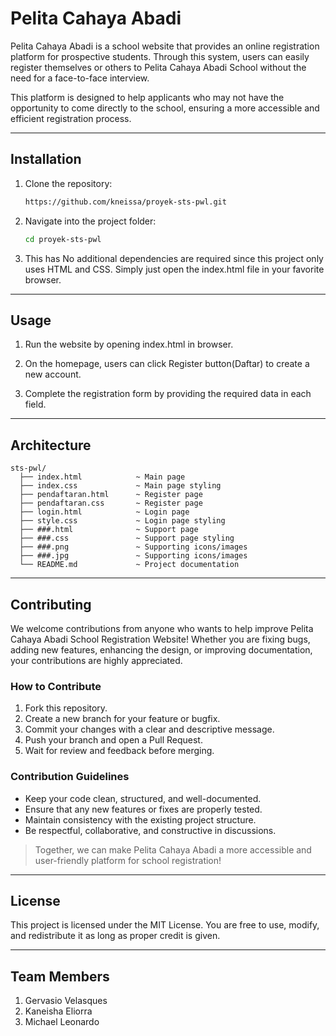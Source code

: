 # Pelita Cahaya Abadi

Pelita Cahaya Abadi is a school website that provides an online registration platform for prospective students. Through this system, users can easily register themselves or others to Pelita Cahaya Abadi School without the need for a face-to-face interview.

This platform is designed to help applicants who may not have the opportunity to come directly to the school, ensuring a more accessible and efficient registration process.

---

## Installation

1. Clone the repository:
    ```bash
    https://github.com/kneissa/proyek-sts-pwl.git
    ```

2. Navigate into the project folder:
    ```bash
    cd proyek-sts-pwl
    ```

3. This has No additional dependencies are required since this project only uses HTML and CSS.
Simply just open the index.html file in your favorite browser.

---

## Usage

1. Run the website by opening index.html in browser.

2. On the homepage, users can click Register button(Daftar) to create a new account.
   
3. Complete the registration form by providing the required data in each field.

---

## Architecture

```Project structure
sts-pwl/
  ├── index.html            ~ Main page
  ├── index.css             ~ Main page styling
  ├── pendaftaran.html      ~ Register page
  ├── pendaftaran.css       ~ Register page
  ├── login.html            ~ Login page
  ├── style.css             ~ Login page styling 
  ├── ###.html              ~ Support page
  ├── ###.css               ~ Support page styling
  ├── ###.png               ~ Supporting icons/images
  ├── ###.jpg               ~ Supporting icons/images
  └── README.md             ~ Project documentation
```

---

## Contributing

We welcome contributions from anyone who wants to help improve Pelita Cahaya Abadi School Registration Website!
Whether you are fixing bugs, adding new features, enhancing the design, or improving documentation, your contributions are highly appreciated.

### How to Contribute

1. Fork this repository.
2. Create a new branch for your feature or bugfix.
3. Commit your changes with a clear and descriptive message.
4. Push your branch and open a Pull Request.
5. Wait for review and feedback before merging.

### Contribution Guidelines
- Keep your code clean, structured, and well-documented.
- Ensure that any new features or fixes are properly tested.
- Maintain consistency with the existing project structure.
- Be respectful, collaborative, and constructive in discussions.

> Together, we can make Pelita Cahaya Abadi a more accessible and user-friendly platform for school registration! 

---

## License
This project is licensed under the MIT License.
You are free to use, modify, and redistribute it as long as proper credit is given.

---

## Team Members
1. Gervasio Velasques
2. Kaneisha Eliorra
3. Michael Leonardo
